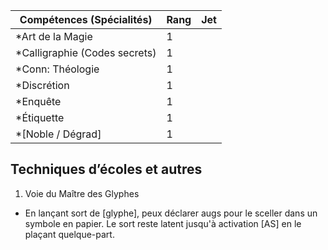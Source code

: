 | Compétences (Spécialités)                     | Rang  | Jet
| --------------------------------------------- | ----- | -------
| *Art de la Magie                              | 1     |
| *Calligraphie (Codes secrets)                 | 1     |
| *Conn: Théologie                              | 1     |
| *Discrétion                                   | 1     |
| *Enquête                                      | 1     |
| *Étiquette                                    | 1     |
| *[Noble / Dégrad]                             | 1     |

## Techniques d’écoles et autres

1. Voie du Maître des Glyphes
  * En lançant sort de [glyphe], peux déclarer <Maitrise> augs pour le sceller
    dans un symbole en papier. Le sort reste latent jusqu'à activation [AS] en
    le plaçant quelque-part.
